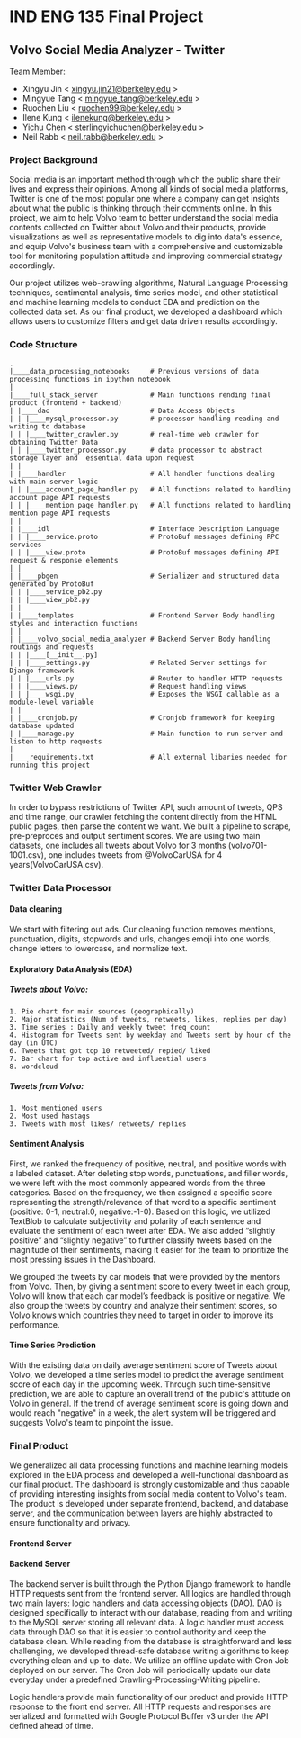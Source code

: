 # IND ENG 135 Final Project

## Volvo Social Media Analyzer - Twitter

Team Member:

- Xingyu Jin < xingyu.jin21@berkeley.edu >
- Mingyue Tang < mingyue_tang@berkeley.edu >
- Ruochen Liu < ruochen99@berkeley.edu >
- Ilene Kung < ilenekung@berkeley.edu >
- Yichu Chen < sterlingyichuchen@berkeley.edu >
- Neil Rabb < neil.rabb@berkeley.edu >

### Project Background

Social media is an important method through which the public share their lives and express their opinions. Among all kinds of social media platforms, Twitter is one of the most popular one where a company can get insights about what the public is thinking through their comments online. In this project, we aim to help Volvo team to better understand the social media contents collected on Twitter about Volvo and their products, provide visualizations as well as representative models to dig into data's essence, and equip Volvo's business team with a comprehensive and customizable tool for monitoring population attitude and improving commercial strategy accordingly.

Our project utilizes web-crawling algorithms, Natural Language Processing techniques, sentimental analysis, time series model, and other statistical and machine learning models to conduct EDA and prediction on the collected data set. As our final product, we developed a dashboard which allows users to customize filters and get data driven results accordingly.

### Code Structure

```
.
|____data_processing_notebooks     # Previous versions of data processing functions in ipython notebook
|
|____full_stack_server             # Main functions rending final product (frontend + backend)
| |____dao                         # Data Access Objects
| | |____mysql_processor.py        # processor handling reading and writing to database
| | |____twitter_crawler.py        # real-time web crawler for obtaining Twitter Data
| | |____twitter_processor.py      # data processor to abstract storage layer and  essential data upon request
| |
| |____handler                     # All handler functions dealing with main server logic
| | |____account_page_handler.py   # All functions related to handling account page API requests
| | |____mention_page_handler.py   # All functions related to handling mention page API requests
| |
| |____idl                         # Interface Description Language
| | |____service.proto             # ProtoBuf messages defining RPC services
| | |____view.proto                # ProtoBuf messages defining API request & response elements
| |
| |____pbgen                       # Serializer and structured data generated by ProtoBuf
| | |____service_pb2.py            
| | |____view_pb2.py
| |
| |____templates                   # Frontend Server Body handling styles and interaction functions
| |
| |____volvo_social_media_analyzer # Backend Server Body handling routings and requests
| | |____[__init__.py]             
| | |____settings.py               # Related Server settings for Django framework
| | |____urls.py                   # Router to handler HTTP requests
| | |____views.py                  # Request handling views
| | |____wsgi.py                   # Exposes the WSGI callable as a module-level variable
| |
| |____cronjob.py                  # Cronjob framework for keeping database updated
| |____manage.py                   # Main function to run server and listen to http requests
|
|____requirements.txt              # All external libaries needed for running this project
```

### Twitter Web Crawler

In order to bypass restrictions of Twitter API, such amount of tweets, QPS and time range, our crawler fetching the content directly from the HTML public pages, then parse the content we want. We built a pipeline to scrape, pre-preproces and output sentiment scores. We are using two main datasets, one includes all tweets about Volvo for 3 months (volvo701-1001.csv), one includes tweets from @VolvoCarUSA for 4 years(VolvoCarUSA.csv). 

### Twitter Data Processor

#### Data cleaning 

We start with filtering out ads. Our cleaning function removes mentions, punctuation, digits, stopwords and urls, changes emoji into one words, change letters to lowercase, and normalize text. 

#### Exploratory Data Analysis (EDA)

  ##### Tweets about Volvo: 
    1. Pie chart for main sources (geographically) 
    2. Major statistics (Num of tweets, retweets, likes, replies per day) 
    3. Time series : Daily and weekly tweet freq count 
    4. Histogram for Tweets sent by weekday and Tweets sent by hour of the day (in UTC) 
    6. Tweets that got top 10 retweeted/ repied/ liked 
    7. Bar chart for top active and influential users 
    8. wordcloud 
    
   ##### Tweets from Volvo: 
    1. Most mentioned users
    2. Most used hastags
    3. Tweets with most likes/ retweets/ replies 
 
 
#### Sentiment Analysis

First, we ranked the frequency of positive, neutral, and positive words with a labeled dataset. After deleting stop words, punctuations, and filler words, we were left with the most commonly appeared words from the three categories. Based on the frequency, we then assigned a specific score representing the strength/relevance of that word to a specific sentiment (positive: 0-1, neutral:0, negative:-1-0). Based on this logic, we utilized TextBlob to calculate subjectivity and polarity of each sentence and evaluate the sentiment of each tweet after EDA. We also added “slightly positive” and “slightly negative” to further classify tweets based on the magnitude of their sentiments, making it easier for the team to prioritize the most pressing issues in the Dashboard.

We grouped the tweets by car models that were provided by the mentors from Volvo. Then, by giving a sentiment score to every tweet in each group, Volvo will know that each car model’s feedback is positive or negative. We also group the tweets by country and analyze their sentiment scores, so Volvo knows which countries they need to target in order to improve its performance.

#### Time Series Prediction

With the existing data on daily average sentiment score of Tweets about Volvo, we developed a time series model to predict the average sentiment score of each day in the upcoming week. Through such time-sensitive prediction, we are able to capture an overall trend of the public's attitude on Volvo in general. If the trend of average sentiment score is going down and would reach "negative" in a week, the alert system will be triggered and suggests Volvo's team to pinpoint the issue.

### Final Product

We generalized all data processing functions and machine learning models explored in the EDA process and developed a well-functional dashboard as our final product. The dashboard is strongly customizable and thus capable of providing interesting insights from social media content to Volvo's team. The product is developed under separate frontend, backend, and database server, and the communication between layers are highly abstracted to ensure functionality and privacy.

#### Frontend Server

#### Backend Server

The backend server is built through the Python Django framework to handle HTTP requests sent from the frontend server. All logics are handled through two main layers: logic handlers and data accessing objects (DAO). DAO is designed specifically to interact with our database, reading from and writing to the MySQL server storing all relevant data. A logic handler must access data through DAO so that it is easier to control authority and keep the database clean. While reading from the database is straightforward and less challenging, we developed thread-safe database writing algorithms to keep everything clean and up-to-date. We utilize an offline update with Cron Job deployed on our server. The Cron Job will periodically update our data everyday under a predefined Crawling-Processing-Writing pipeline. 

Logic handlers provide main functionality of our product and provide HTTP response to the front end server. All HTTP requests and responses are serialized and formatted with Google Protocol Buffer v3 under the API defined ahead of time. 
